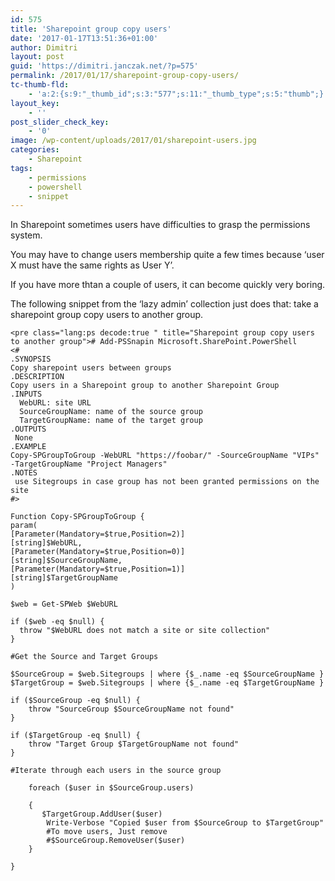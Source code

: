 ```yaml
---
id: 575
title: 'Sharepoint group copy users'
date: '2017-01-17T13:51:36+01:00'
author: Dimitri
layout: post
guid: 'https://dimitri.janczak.net/?p=575'
permalink: /2017/01/17/sharepoint-group-copy-users/
tc-thumb-fld:
    - 'a:2:{s:9:"_thumb_id";s:3:"577";s:11:"_thumb_type";s:5:"thumb";}'
layout_key:
    - ''
post_slider_check_key:
    - '0'
image: /wp-content/uploads/2017/01/sharepoint-users.jpg
categories:
    - Sharepoint
tags:
    - permissions
    - powershell
    - snippet
---
```


In Sharepoint sometimes users have difficulties to grasp the permissions system.

You may have to change users membership quite a few times because ‘user X must have the same rights as User Y’.

If you have more thtan a couple of users, it can become quickly very boring.

The following snippet from the ‘lazy admin’ collection just does that: take a sharepoint group copy users to another group.

```
<pre class="lang:ps decode:true " title="Sharepoint group copy users to another group"># Add-PSSnapin Microsoft.SharePoint.PowerShell 
<#
.SYNOPSIS 
Copy sharepoint users between groups
.DESCRIPTION 
Copy users in a Sharepoint group to another Sharepoint Group
.INPUTS 
  WebURL: site URL
  SourceGroupName: name of the source group
  TargetGroupName: name of the target group
.OUTPUTS 
 None
.EXAMPLE 
Copy-SPGroupToGroup -WebURL "https://foobar/" -SourceGroupName "VIPs" -TargetGroupName "Project Managers"
.NOTES 
 use Sitegroups in case group has not been granted permissions on the site
#>

Function Copy-SPGroupToGroup {
param(
[Parameter(Mandatory=$true,Position=2)]
[string]$WebURL,
[Parameter(Mandatory=$true,Position=0)]
[string]$SourceGroupName,
[Parameter(Mandatory=$true,Position=1)]
[string]$TargetGroupName
)

$web = Get-SPWeb $WebURL

if ($web -eq $null) {
  throw "$WebURL does not match a site or site collection"
}

#Get the Source and Target Groups

$SourceGroup = $web.Sitegroups | where {$_.name -eq $SourceGroupName }
$TargetGroup = $web.Sitegroups | where {$_.name -eq $TargetGroupName }

if ($SourceGroup -eq $null) {
    throw "SourceGroup $SourceGroupName not found"
} 

if ($TargetGroup -eq $null) {
    throw "Target Group $TargetGroupName not found"
} 

#Iterate through each users in the source group

    foreach ($user in $SourceGroup.users)

    {
       $TargetGroup.AddUser($user)
        Write-Verbose "Copied $user from $SourceGroup to $TargetGroup"
        #To move users, Just remove
        #$SourceGroup.RemoveUser($user)
    }

}

```